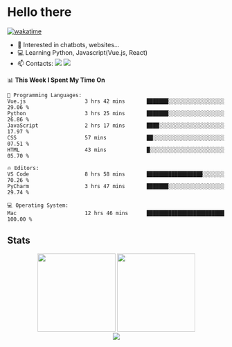 # Hello there

[![wakatime](https://wakatime.com/badge/user/018bd4cf-9224-4729-b4f3-31fc6a93ca34.svg)](https://wakatime.com/@flamescoder)

- 👀 Interested in chatbots, websites...
- 💻 Learning Python, Javascript(Vue.js, React)
- 📫 Contacts: <a href="https://t.me/FlameCoder0_0" target="_blank"><img src="https://img.shields.io/badge/telegram-0088cc?logo=telegram&logoColor=white"/></a> <a href="https://discord.gg/3wt8QRndjm" target="_blank"><img src="https://img.shields.io/badge/discord-5865F2?logo=discord&logoColor=white"/></a>

<!--START_SECTION:waka-->
📊 **This Week I Spent My Time On** 

```text
💬 Programming Languages: 
Vue.js                   3 hrs 42 mins       ███████░░░░░░░░░░░░░░░░░░   29.06 % 
Python                   3 hrs 25 mins       ███████░░░░░░░░░░░░░░░░░░   26.86 % 
JavaScript               2 hrs 17 mins       ████░░░░░░░░░░░░░░░░░░░░░   17.97 % 
CSS                      57 mins             ██░░░░░░░░░░░░░░░░░░░░░░░   07.51 % 
HTML                     43 mins             █░░░░░░░░░░░░░░░░░░░░░░░░   05.70 % 

🔥 Editors: 
VS Code                  8 hrs 58 mins       ██████████████████░░░░░░░   70.26 % 
PyCharm                  3 hrs 47 mins       ███████░░░░░░░░░░░░░░░░░░   29.74 % 

💻 Operating System: 
Mac                      12 hrs 46 mins      █████████████████████████   100.00 % 
```


<!--END_SECTION:waka-->

<h2>Stats</h2>

<div align="center">
  <img height="180" src="https://github-readme-stats-sigma-five.vercel.app/api?username=FlamesC0der&show_icons=true&count_private=true&theme=codeSTACKr&bg_color=0d1117&border_color=30363d"/>
  <img height="180" src="https://github-readme-stats-sigma-five.vercel.app//api/top-langs/?username=FlamesC0der&layout=compact&theme=codeSTACKr&border_color=30363d&bg_color=0d1117"/>
</div>

<div align="center">
  <img src="https://komarev.com/ghpvc/?username=FlamesC0der&style=flat-square&color=red"/>
</div>
